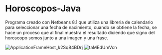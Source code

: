 ﻿# Horoscopos-Java
Programa creado con Netbeans 8.1 que utiliza una libreria de calendario para seleccionar una fecha de nacimiento,
cuando se obtiene la fecha, se hace un proceso que al final muestra el resultado diciendo que signo del horoscopo somos
junto a una imagen y una frase.

 ![ApplicationFrameHost_k2Sq84BDrj](https://user-images.githubusercontent.com/60910680/116968343-e9e43700-ac79-11eb-8ada-b962b5c7c803.png)
 ![taMEdUmVcn](https://user-images.githubusercontent.com/60910680/116968420-07b19c00-ac7a-11eb-931c-be42978572d6.png)
